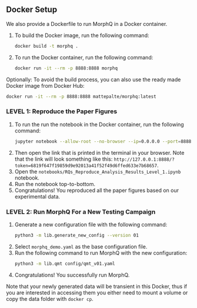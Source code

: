 
## Docker Setup

We also provide a Dockerfile to run MorphQ in a Docker container.

1. To build the Docker image, run the following command:
    ```bash
    docker build -t morphq .
    ```
1. To run the Docker container, run the following command:
    ```bash
    docker run -it --rm -p 8888:8888 morphq
    ```

Optionally: To avoid the build process, you can also use the ready made Docker image from Docker Hub:
```bash
docker run -it --rm -p 8888:8888 mattepalte/morphq:latest
```

### LEVEL 1: Reproduce the Paper Figures

1. To run the run the notebook in the Docker container, run the following command:
    ```bash
    jupyter notebook --allow-root --no-browser --ip=0.0.0.0 --port=8888
    ```
1. Then open the link that is printed in the terminal in your browser. Note that the link will look something like this: `http://127.0.0.1:8888/?token=6819f647f19859d9e92013a41f52f49d6ffed633e7b68657`.
1. Open the `notebooks/RQs_Reproduce_Analysis_Results_Level_1.ipynb` notebook.
1. Run the notebook top-to-bottom.
1. Congratulations! You reproduced all the paper figures based on our experimental data.


### LEVEL 2: Run MorphQ For a New Testing Campaign

1. Generate a new configuration file with the following command:
    ```bash
    python3 -m lib.generate_new_config --version 01
    ```
1. Select `morphq_demo.yaml` as the base configuration file.
1. Run the following command to run MorphQ with the new configuration:
    ```bash
    python3 -m lib.qmt config/qmt_v01.yaml
    ```
1. Congratulations! You successfully run MorphQ.

Note that your newly generated data will be transient in this Docker, thus if you are interested in accessing them you either need to mount a volume or copy the data folder with `docker cp`.

